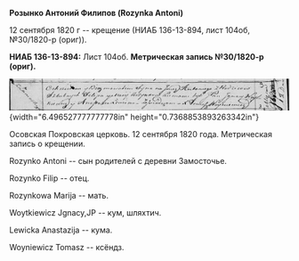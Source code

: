 **Розынко Антоний Филипов (Rozynka Antoni)**

12 сентября 1820 г -- крещение (НИАБ 136-13-894, лист 104об, №30/1820-р
(ориг)).

**НИАБ 136-13-894:** Лист 104об. **Метрическая запись №30/1820-р
(ориг).**

![](./media/ba64b8ef6ea18b2087b77644b79d65b663cf85d0.png){width="6.496527777777778in"
height="0.7368853893263342in"}

Осовская Покровская церковь. 12 сентября 1820 года. Метрическая запись о
крещении.

Rozynko Antoni -- сын родителей с деревни Замосточье.

Rozynko Filip -- отец.

Rozynkowa Marija -- мать.

Woytkiewicz Jgnacy,JP -- кум, шляхтич.

Lewicka Anastazija -- кума.

Woyniewicz Tomasz -- ксёндз.
